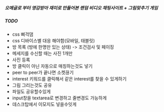 ##### 오메글로 부터 영감받아 재미로 만들어본 랜덤 비디오 채팅사이트 + 그림맞추기 게임

##### TODO

- css 삐걱댐
- css 디바이스별 대응 해야함(모바일, 태블릿)
- 방 목록 (방에 한명만 있는 상태) -> 조건검사 및 페이징
- 메세지를 수신할 때는 사진 1개만
- 사진 등록
- 방 클릭이 아닌 자동으로 매칭하는것도 넣기
- peer to peer가 끝나면 소켓끊기
- interest 키워드를 클릭해서 같은 interest를 찾을 수 있게하기
- 그림 그리는것도 공유
- 파일도 공유할수있게
- input창을 textarea로 변경하고 줄변경도 가능하게
- 데스크탑에서 이모지도 넣을수잇게
